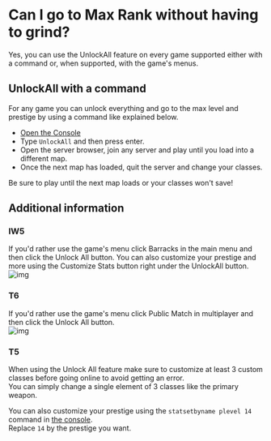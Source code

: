 # Can I go to Max Rank without having to grind?

Yes, you can use the UnlockAll feature on every game supported either with a command or, when supported, with the game's menus.  

## UnlockAll with a command

For any game you can unlock everything and go to the max level and prestige by using a command like explained below.  

* [Open the Console](/docs/opening-console)  
* Type `UnlockAll` and then press enter.  
* Open the server browser, join any server and play until you load into a different map.  
* Once the next map has loaded, quit the server and change your classes.  

<Alert variant="warning">

Be sure to play until the next map loads or your classes won't save!

</Alert>

## Additional information

### IW5

If you'd rather use the game's menu click Barracks in the main menu and then click the Unlock All button. 
You can also customize your prestige and more using the Customize Stats button right under the UnlockAll button.  
![img](/images/docs/unlockall-max-rank/unlockall-iw5.png)

### T6

If you'd rather use the game's menu click Public Match in multiplayer and then click the Unlock All button.  
![img](/images/docs/unlockall-max-rank/unlockall-t6.png)

### T5

When using the Unlock All feature make sure to customize at least 3 custom classes before going online to avoid getting an error.  
You can simply change a single element of 3 classes like the primary weapon.

You can also customize your prestige using the `statsetbyname plevel 14` command in [the console](/docs/opening-console).  
Replace `14` by the prestige you want.
